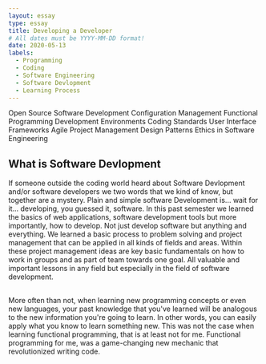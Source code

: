 ```yaml
---
layout: essay
type: essay
title: Developing a Developer
# All dates must be YYYY-MM-DD format!
date: 2020-05-13
labels:
  - Programming
  - Coding
  - Software Engineering
  - Software Devlopment
  - Learning Process
---
```


Open Source Software Development
Configuration Management
Functional Programming
Development Environments
Coding Standards
User Interface Frameworks
Agile Project Management
Design Patterns
Ethics in Software Engineering

## What is Software Devlopment

If someone outside the coding world heard about Software Devlopment and/or software developers we two words that we kind of know, but together are a mystery. Plain and simple software Development is... wait for it... developing, you guessed it, software. In this past semester we learned the basics of web applications, software development tools but more importantly, how to develop. Not just develop software but anything and everything. We learned a basic process to problem solving and project management that can be applied in all kinds of fields and areas. Within these project management ideas are key basic fundamentals on how to work in groups and as part of team towards one goal. All valuable and important lessons in any field but especially in the field of software development. 

## 

More often than not, when learning new programming concepts or even new languages, your past knowledge that you've learned will be analogous to the new information you're going to learn. In other words, you can easily apply what you know to learn something new. This was not the case when learning functional programming, that is at least not for me. Functional programming for me, was a game-changing new mechanic that revolutionized writing code.

